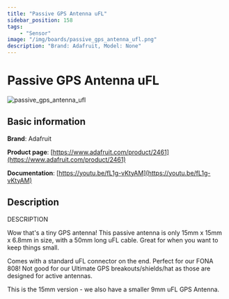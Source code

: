 ```yaml
---
title: "Passive GPS Antenna uFL"
sidebar_position: 158
tags:
    - "Sensor"
image: "/img/boards/passive_gps_antenna_ufl.png"
description: "Brand: Adafruit, Model: None"
---
```

# Passive GPS Antenna uFL

![passive_gps_antenna_ufl](/img/boards/passive_gps_antenna_ufl.png)

## Basic information

**Brand**: Adafruit

**Product page**: [https://www.adafruit.com/product/2461](https://www.adafruit.com/product/2461)

**Documentation**: [https://youtu.be/fL1g-vKtyAM](https://youtu.be/fL1g-vKtyAM)

## Description

DESCRIPTION

Wow that's a tiny GPS antenna\! This passive antenna is only 15mm x 15mm x 6\.8mm in size, with a 50mm long uFL cable\. Great for when you want to keep things small\.



Comes with a standard uFL connector on the end\. Perfect for our FONA 808\! Not good for our Ultimate GPS breakouts/shields/hat as those are designed for active antennas\.



This is the 15mm version \- we also have a smaller 9mm uFL GPS Antenna\.

